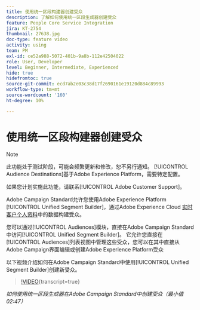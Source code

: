 ```yaml
---
title: 使用统一区段构建器创建受众
description: 了解如何使用统一区段生成器创建受众
feature: People Core Service Integration
jira: KT-2754
thumbnail: 27638.jpg
doc-type: feature video
activity: using
team: PM
exl-id: ce52a988-5072-401b-9a8b-112e42504022
role: User, Developer
level: Beginner, Intermediate, Experienced
hide: true
hidefromtoc: true
source-git-commit: ecd7ab2e03c38d17f2690161e19120d884c89993
workflow-type: tm+mt
source-wordcount: '160'
ht-degree: 10%

---
```


# 使用统一区段构建器创建受众

>[!NOTE]
>
>此功能处于测试阶段，可能会频繁更新和修改，恕不另行通知。 [!UICONTROL Audience Destinations]基于Adobe Experience Platform，需要特定配置。
>
>如果您计划实施此功能，请联系[!UICONTROL Adobe Customer Support]。

Adobe Campaign Standard允许您使用Adobe Experience Platform [!UICONTROL Unified Segment Builder]，通过Adobe Experience Cloud [实时客户个人资料](https://experienceleague.adobe.com/docs/platform-learn/tutorials/profiles/understanding-the-real-time-customer-profile.html?lang=zh-Hans)中的数据构建受众。

您可以通过[!UICONTROL Audiences]模块，直接在Adobe Campaign Standard中访问[!UICONTROL Unified Segment Builder]。 它允许您直接在[!UICONTROL Audiences]列表视图中管理这些受众，您可以在其中直接从Adobe Campaign界面编辑或创建Adobe Experience Platform受众

以下视频介绍如何在Adobe Campaign Standard中使用[!UICONTROL Unified Segment Builder]创建新受众。

>[!VIDEO](https://video.tv.adobe.com/v/38522?learn=on&captions=chi_hans){transcript=true}

*如何使用统一区段生成器在Adobe Campaign Standard中创建受众（最小值02:47）*
